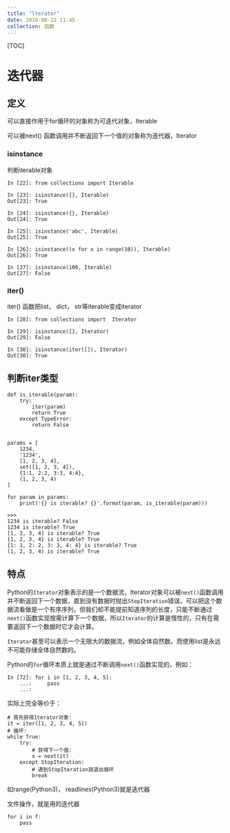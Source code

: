 ```yaml
---
title: "lterator"
date: 2018-08-22 11:45
collection: 函数
---
```


[TOC]

# 迭代器



## 定义

可以直接作用于for循环的对象称为可迭代对象，Iterable

可以被next() 函数调用并不断返回下一个值的对象称为迭代器，Iterator



### isinstance

判断iterable对象

```
In [22]: from collections import Iterable

In [23]: isinstance([], Iterable)
Out[23]: True

In [24]: isinstance({}, Iterable)
Out[24]: True

In [25]: isinstance('abc', Iterable)
Out[25]: True

In [26]: isinstance((x for x in range(10)), Iterable)
Out[26]: True

In [27]: isinstance(100, Iterable)
Out[27]: False
```



### iter()

iter() 函数把list， dict， str等iterable变成iterator

```
In [28]: from collections import  Iterator

In [29]: isinstance([], Iterator)
Out[29]: False

In [30]: isinstance(iter([]), Iterator)
Out[30]: True
```



## 判断iter类型

```
def is_iterable(param):
    try:
        iter(param)
        return True
    except TypeError:
        return False


params = [
    1234,
    '1234',
    [1, 2, 3, 4],
    set([1, 2, 3, 4]),
    {1:1, 2:2, 3:3, 4:4},
    (1, 2, 3, 4)
]

for param in params:
    print('{} is iterable? {}'.format(param, is_iterable(param)))

>>>
1234 is iterable? False
1234 is iterable? True
[1, 2, 3, 4] is iterable? True
{1, 2, 3, 4} is iterable? True
{1: 1, 2: 2, 3: 3, 4: 4} is iterable? True
(1, 2, 3, 4) is iterable? True
```





## 特点

Python的`Iterator`对象表示的是一个数据流，Iterator对象可以被`next()`函数调用并不断返回下一个数据，直到没有数据时抛出`StopIteration`错误。可以把这个数据流看做是一个有序序列，但我们却不能提前知道序列的长度，只能不断通过`next()`函数实现按需计算下一个数据，所以`Iterator`的计算是惰性的，只有在需要返回下一个数据时它才会计算。

`Iterator`甚至可以表示一个无限大的数据流，例如全体自然数。而使用list是永远不可能存储全体自然数的。



Python的`for`循环本质上就是通过不断调用`next()`函数实现的，例如：

```
In [72]: for i in [1, 2, 3, 4, 5]:
    ...:     pass
    ...:
```

实际上完全等价于：

```
# 首先获得Iterator对象:
it = iter([1, 2, 3, 4, 5])
# 循环:
while True:
    try:
        # 获得下一个值:
        x = next(it)
    except StopIteration:
        # 遇到StopIteration就退出循环
        break
```



如range(Python3)， readlines(Python3)就是迭代器



文件操作，就是用的迭代器

```
for i in f:
    pass
```





